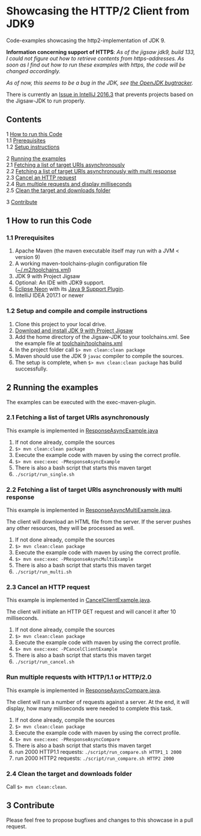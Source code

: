 # Showcasing the HTTP/2 Client from JDK9


Code-examples showcasing the http2-implementation of JDK 9.

**Information concerning support of HTTPS**: *As of the jigsaw jdk9, build 133, I could not figure out how to
retrieve contents from https-addresses. As soon as I find out how to run these examples with https, the code will be changed accordingly.*

*As of now, this seems to be a bug in the JDK, see [the OpenJDK bugtracker](https://bugs.openjdk.java.net/browse/JDK-8157482).*

There is currently an [Issue in IntelliJ 2016.3](https://youtrack.jetbrains.com/issue/IDEA-162653) that prevents projects based on the Jigsaw-JDK to run properly.

## Contents
1 [How to run this Code](#howtorun) <br/>
1.1 [Prerequisites](#Prerequisites) <br/>
1.2 [Setup instructions](#Setup) <br/>

2 [Running the examples](#Running)<br/>
2.1 [Fetching a list of target URIs asynchronously](#ResponseAsync)<br/>
2.2 [Fetching a list of target URIs asynchronously with multi response](#ResponseAsyncMulti)<br/>
2.3 [Cancel an HTTP request](#CancelClient)<br/>
2.4 [Run multiple requests and display milliseconds](#ResponseAsyncCompare)<br/>
2.5 [Clean the target and downloads folder](#Clean)<br/>

3 [Contribute](#Contribute)<br/>



## <a name="howtorun"></a>1 How to run this Code

### <a name="Prerequisites"></a> 1.1 Prerequisites
1. Apache Maven (the maven executable itself may run with a JVM < version 9)
1. A working maven-toolchains-plugin configuration file ([~/.m2/toolchains.xml](http://maven.apache.org/plugins/maven-toolchains-plugin/toolchains/jdk.html))
1. JDK 9 with Project Jigsaw
1. Optional: An IDE with JDK9 support. 
  1. [Eclipse Neon](http://www.eclipse.org/downloads/packages/eclipse-ide-java-ee-developers/neonr) with its [Java 9 Support Plugin](https://marketplace.eclipse.org/content/java-9-support-beta-neon).
  1. IntelliJ IDEA 2017.1 or newer


### <a name="Setup"></a> 1.2 Setup and compile and compile instructions
1. Clone this project to your local drive.
1. [Download and install JDK 9 with Project Jigsaw](https://jdk9.java.net/jigsaw/)
1. Add the home directory of the Jigsaw-JDK to your toolchains.xml. See the example file at [toolchain/toolchains.xml](./toolchain/toolchains.xml)
1. In the project folder call `$> mvn clean:clean package`
  1. Maven should use the JDK 9 `javac` compiler to compile the sources.
1. The setup is complete, when `$> mvn clean:clean package` has build successfully.

## <a name="Running"></a> 2 Running the examples

The examples can be executed with the exec-maven-plugin.

### <a name="ResponseAsync"></a> 2.1 Fetching a list of target URIs asynchronously

This example is implemented in [ResponseAsyncExample.java](
./src/main/java/de/holisticon/jdk9showcase/http2client/ResponseAsyncExample.java)
1. If not done already, compile the sources 
  1. `$> mvn clean:clean package`
1. Execute the example code with maven by using the correct profile.
  1. `$> mvn exec:exec -PResponseAsyncExample`
1. There is also a bash script that starts this maven target
  1. `./script/run_single.sh`


### <a name="ResponseAsyncMulti"></a> 2.2 Fetching a list of target URIs asynchronously with multi response

This example is implemented in [ResponseAsyncMultiExample.java](
./src/main/java/de/holisticon/jdk9showcase/http2client/ResponseAsyncMultiExample.java).

The client will download an HTML file from the server. If the server pushes any other resources, they will be processed as well.

1. If not done already, compile the sources 
  1. `$> mvn clean:clean package`
1. Execute the example code with maven by using the correct profile.
  1. `$> mvn exec:exec -PResponseAsyncMultiExample`
1. There is also a bash script that starts this maven target
  1. `./script/run_multi.sh`

### <a name="CancelClient"></a> 2.3 Cancel an HTTP request

This example is implemented in [CancelClientExample.java](
./src/main/java/de/holisticon/jdk9showcase/http2client/CancelClientExample.java).

The client will initiate an HTTP GET request and will cancel it after 10 milliseconds. 

1. If not done already, compile the sources 
  1. `$> mvn clean:clean package`
1. Execute the example code with maven by using the correct profile.
  1. `$> mvn exec:exec -PCancelClientExample`
1. There is also a bash script that starts this maven target
  1. `./script/run_cancel.sh`

### <a name="ResponseAsyncCompare"></a> Run multiple requests with HTTP/1.1 or HTTP/2.0 

This example is implemented in [ResponseAsyncCompare.java](
./src/main/java/de/holisticon/jdk9showcase/http2client/ResponseAsyncExample.java).

The client will run a number of requests against a server. At the end, it 
will display, how many milliseconds were needed to complete this task. 

1. If not done already, compile the sources 
  1. `$> mvn clean:clean package`
1. Execute the example code with maven by using the correct profile.
  1. `$> mvn exec:exec -PResponseAsyncCompare`
1. There is also a bash script that starts this maven target
  1. run 2000 HTTP1.1 requests: `./script/run_compare.sh HTTP1_1 2000`
  1. run 2000 HTTP2 requests: `./script/run_compare.sh HTTP2 2000`
  
### <a name="Clean"></a> 2.4 Clean the target and downloads folder

Call `$> mvn clean:clean`.

## <a name="Contribute"></a> 3 Contribute

Please feel free to propose bugfixes and changes to this showcase in a pull request.
